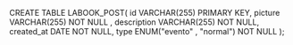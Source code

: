CREATE TABLE LABOOK_POST( 
id VARCHAR(255) PRIMARY KEY, 
picture VARCHAR(255) NOT NULL ,
description VARCHAR(255) NOT NULL, 
created_at DATE NOT NULL, 
type ENUM("evento" , "normal") NOT NULL
);